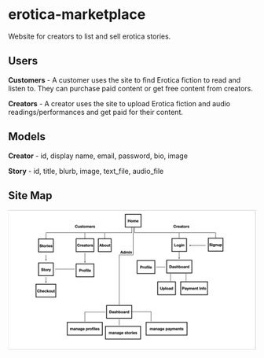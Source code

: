 # erotica-marketplace
Website for creators to list and sell erotica stories.

## Users

**Customers** - A customer uses the site to find Erotica fiction to read and listen to. They can purchase paid content or get free content from creators.

**Creators** - A creator uses the site to upload Erotica fiction and audio readings/performances and get paid for their content. 

## Models

**Creator** - id, display name, email, password, bio, image

**Story** - id, title, blurb, image, text_file, audio_file

## Site Map
![alt text](https://github.com/mrg498/erotica-marketplace/blob/main/specs/erotica-marketplace_sitemap.png)

